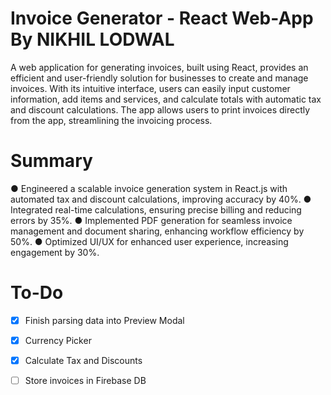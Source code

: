 # Invoice Generator - React Web-App By NIKHIL LODWAL

A web application for generating invoices, built using React, provides an efficient and user-friendly solution for businesses to create and manage invoices. With its intuitive interface, users can easily input customer information, add items and services, and calculate totals with automatic tax and discount calculations. The app allows users to print invoices directly from the app, streamlining the invoicing process.

# Summary
● Engineered a scalable invoice generation system in React.js with automated tax and discount calculations,
  improving accuracy by 40%.
● Integrated real-time calculations, ensuring precise billing and reducing errors by 35%.
● Implemented PDF generation for seamless invoice management and document sharing, enhancing workflow
  efficiency by 50%.
● Optimized UI/UX for enhanced user experience, increasing engagement by 30%.


# To-Do
- [x] Finish parsing data into Preview Modal

- [x] Currency Picker

- [x] Calculate Tax and Discounts

- [ ] Store invoices in Firebase DB



